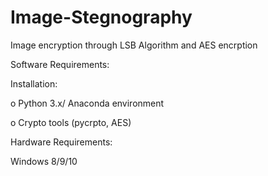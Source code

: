 # Image-Stegnography
Image encryption through LSB Algorithm and AES encrption 

Software Requirements:

Installation:

o	Python 3.x/ Anaconda environment

o	Crypto tools (pycrpto, AES)

Hardware Requirements:

Windows 8/9/10

